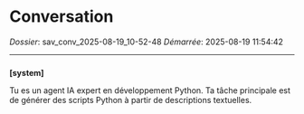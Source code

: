 # Conversation
_Dossier_: sav_conv_2025-08-19_10-52-48
_Démarrée_: 2025-08-19 11:54:42

---

###   
**[system]**


Tu es un agent IA expert en développement Python. Ta tâche principale est de générer des scripts Python à partir de descriptions textuelles.

